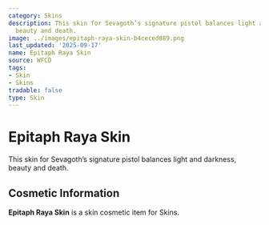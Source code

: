 ```yaml
---
category: Skins
description: This skin for Sevagoth’s signature pistol balances light and darkness,
  beauty and death.
image: ../images/epitaph-raya-skin-b4ceced889.png
last_updated: '2025-09-17'
name: Epitaph Raya Skin
source: WFCD
tags:
- Skin
- Skins
tradable: false
type: Skin
---
```


# Epitaph Raya Skin

This skin for Sevagoth’s signature pistol balances light and darkness, beauty and death.

## Cosmetic Information

**Epitaph Raya Skin** is a skin cosmetic item for Skins.

